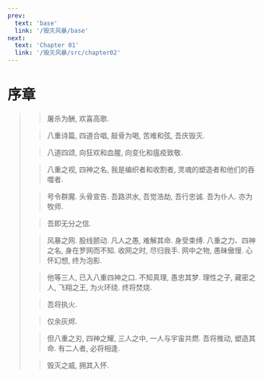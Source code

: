 ```yaml
---
prev:
  text: 'base'
  link: '/毁灭风暴/base'
next:
  text: 'Chapter 01'
  link: '/毁灭风暴/src/chapter02'
---
```


# 序章

> > 屠杀为酬, 欢喜高歌.
>
> > 八重诗篇, 四道合唱, 敲骨为喝, 苦难和弦, 吾庆毁灭.
>
> > 八道四颂, 向狂欢和血腥, 向变化和瘟疫致敬.
>
> > 八重之视, 四神之名, 我是编织者和收割者, 灵魂的塑造者和他们的吞噬者.
>
> > 号令群魔. 头骨宣告. 吾路洪水, 吾觉浩劫, 吾行忠诚. 吾为仆人. 亦为牧师.
>
> > 吾即无分之信.
>
> > 风暴之网. 股线颤动. 凡人之愚, 难解其命. 身受束缚. 八重之力、四神之名, 身在罗网而不知. 收网之时, 尽归我手. 网中之物, 愚昧傲慢. 心怀幻想, 终为泡影.
>
> > 他等三人, 已入八重四神之口. 不知真理, 愚忠其梦. 理性之子, 藏密之人, 飞翔之王, 为火环绕. 终将焚烧.
>
> > 吾将执火.
>
> > 仅余灰烬.
>
> > 但八重之刃, 四神之耀, 三人之中, 一人与宇宙共燃. 吾将推动, 塑造其命. 有二人者, 必将相逢.
>
> > 毁灭之威, 拥其入怀.
